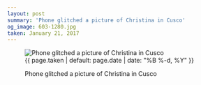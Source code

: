 ```yaml
---
layout: post
summary: 'Phone glitched a picture of Christina in Cusco'
og_image: 603-1280.jpg
taken: January 21, 2017
---
```


<figure class="post">
<img alt="Phone glitched a picture of Christina in Cusco" sizes="(min-width: 700px) 50vw, calc(100vw - 2rem)" src="{{ site.assets_url }}/603-640.jpg" srcset="{{ site.assets_url }}/603-320.jpg 320w, {{ site.assets_url }}/603-640.jpg 640w, {{ site.assets_url }}/603-960.jpg 960w, {{ site.assets_url }}/603-1280.jpg 1280w"/>
<figcaption>
<time>{{ page.taken | default: page.date | date: "%B %-d, %Y" }}</time>
<p>Phone glitched a picture of Christina in Cusco</p>
</figcaption>
</figure>

